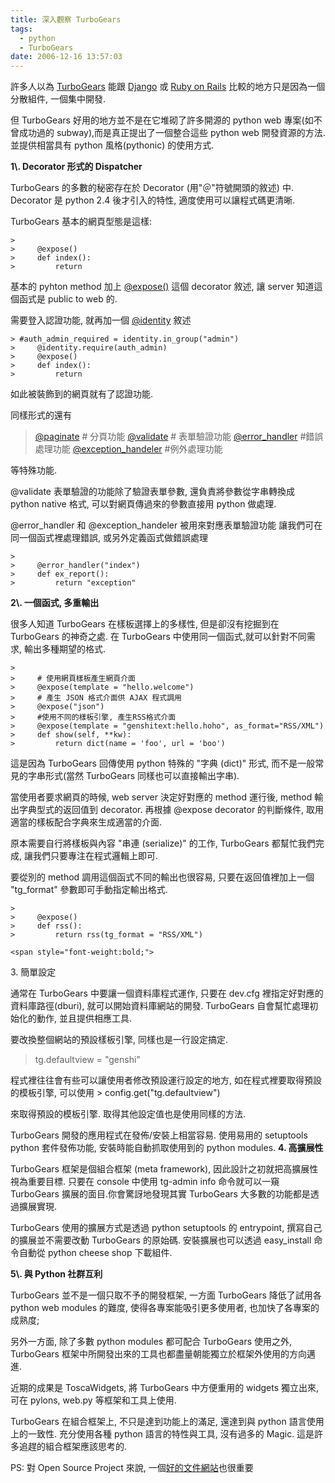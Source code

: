 ```yaml
---
title: 深入觀察 TurboGears
tags:
  - python
  - TurboGears
date: 2006-12-16 13:57:03
---
```


許多人以為 [TurboGears](http://www.turbogears.org/) 能跟 [Django](http://www.djangoproject.com/) 或 [Ruby on Rails](http://www.rubyonrails.org) 比較的地方只是因為一個分散組件, 一個集中開發.

但 TurboGears 好用的地方並不是在它堆砌了許多開源的 python web 專案(如不曾成功過的 subway),而是真正提出了一個整合這些 python web 開發資源的方法. 並提供相當具有 python 風格(pythonic) 的使用方式.

<span style="font-weight:bold;">
1\. Decorator 形式的 Dispatcher</span>

TurboGears 的多數的秘密存在於 Decorator (用"＠"符號開頭的敘述) 中. Decorator 是 python 2.4 後才引入的特性,
適度使用可以讓程式碼更清晰.

TurboGears 基本的網頁型態是這樣:
```
>
>     @expose()
>     def index():
>         return
```

基本的 pyhton method 加上 [@expose()](http://docs.turbogears.org/1.0/ExposeDecorator) 這個 decorator 敘述, 
讓 server 知道這個函式是 public to web 的.

需要登入認證功能, 就再加一個 [@identity](http://docs.turbogears.org/1.0/IdentityDecorator) 敘述
```
> #auth_admin_required = identity.in_group("admin")
>     @identity.require(auth_admin)
>     @expose()
>     def index():
>         return
```

如此被裝飾到的網頁就有了認證功能.

同樣形式的還有 
> [@paginate](http://docs.turbogears.org/1.0/PaginateDecorator) # 分頁功能
>     [@validate](http://docs.turbogears.org/1.0/ValidateDecorator) # 表單驗證功能
>     [@error_handler](http://docs.turbogears.org/1.0/ErrorHandling) #錯誤處理功能
>     [@exception_handeler](http://docs.turbogears.org/1.0/ErrorHandling) #例外處理功能

等特殊功能.

@validate 表單驗證的功能除了驗證表單參數, 
還負責將參數從字串轉換成 python native 格式, 可以對網頁傳過來的參數直接用 python 做處理.

@error_handler 和 @exception_handeler 被用來對應表單驗證功能
讓我們可在同一個函式裡處理錯誤, 或另外定義函式做錯誤處理
```
>
>     @error_handler("index")
>     def ex_report():
>         return "exception"
```

<span style="font-weight:bold;">
2\. 一個函式, 多重輸出</span>

很多人知道 TurboGears 在樣板選擇上的多樣性, 
但是卻沒有挖掘到在 TurboGears 的神奇之處.
在 TurboGears 中使用同一個函式,就可以針對不同需求, 輸出多種期望的格式.

```
>
>     # 使用網頁樣板產生網頁介面 
>     @expose(template = "hello.welcome") 
>     # 產生 JSON 格式介面供 AJAX 程式調用
>     @expose("json") 
>     #使用不同的樣板引擎, 產生RSS格式介面
>     @expose(template = "genshitext:hello.hoho", as_format="RSS/XML") 
>     def show(self, **kw):
>         return dict(name = 'foo', url = 'boo')
```

這是因為 TurboGears 回傳使用 python 特殊的 "字典 (dict)" 形式, 
而不是一般常見的字串形式(當然 TurboGears 同樣也可以直接輸出字串).

當使用者要求網頁的時候, web server 決定好對應的 method 運行後,
method 輸出字典型式的返回值到 decorator. 再根據 @expose decorator 的判斷條件, 
取用適當的樣板配合字典來生成適當的介面. 

原本需要自行將樣板與內容 "串連 (serialize)" 的工作, TurboGears 都幫忙我們完成, 
讓我們只要專注在程式邏輯上即可.

要從別的 method 調用這個函式不同的輸出也很容易, 
只要在返回值裡加上一個 "tg_format" 參數即可手動指定輸出格式.
```
>
>     @expose()
>     def rss():
>         return rss(tg_format = "RSS/XML")
```

    <span style="font-weight:bold;">
3\. 簡單設定 </span>

通常在 TurboGears 中要讓一個資料庫程式運作, 
只要在 dev.cfg 裡指定好對應的資料庫路徑(dburi), 就可以開始資料庫網站的開發. 
TurboGears 自會幫忙處理初始化的動作, 並且提供相應工具.

要改換整個網站的預設樣板引擎, 同樣也是一行設定搞定.
> tg.defaultview = "genshi"

程式裡往往會有些可以讓使用者修改預設運行設定的地方, 
如在程式裡要取得預設的模板引擎, 可以使用
    > config.get("tg.defaultview")

來取得預設的模板引擎. 取得其他設定值也是使用同樣的方法.

TurboGears 開發的應用程式在發佈/安裝上相當容易. 
使用易用的 setuptools python 套件發佈功能, 
安裝時能自動抓取使用到的 python  modules. 
<span style="font-weight:bold;">
4\. 高擴展性</span>

TurboGears 框架是個組合框架 (meta framework), 
因此設計之初就把高擴展性視為重要目標. 
只要在 console 中使用 tg-admin info 命令就可以一窺 TurboGears 擴展的面目.你會驚訝地發現其實 TurboGears 大多數的功能都是透過擴展實現.

TurboGears 使用的擴展方式是透過 python setuptools 的 entrypoint, 
撰寫自己的擴展並不需要改動 TurboGears 的原始碼.
安裝擴展也可以透過 easy_install 命令自動從 python cheese shop 下載組件. 

<span style="font-weight:bold;">
5\. 與 Python 社群互利</span>

TurboGears 並不是一個只取不予的開發框架, 
一方面 TurboGears 降低了試用各 python web modules 的難度, 
使得各專案能吸引更多使用者, 也加快了各專案的成熟度;

另外一方面, 除了多數 python modules 都可配合 TurboGears 使用之外, 
TurboGears 框架中所開發出來的工具也都盡量朝能獨立於框架外使用的方向邁進.

近期的成果是 ToscaWidgets, 將 TurboGears 中方便重用的 widgets 獨立出來, 
可在 pylons, web.py 等框架和工具上使用.

TurboGears 在組合框架上, 不只是達到功能上的滿足, 還達到與 python 語言使用上的一致性.
充分使用各種 python 語言的特性與工具, 沒有過多的 Magic. 這是許多追趕的組合框架應該思考的.

PS: 對 Open Source Project 來說, 一個[好的文件網站](http://docs.turbogears.org/1.0)也很重要
